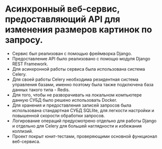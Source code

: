 # Асинхронный веб-сервис, предоставляющий API для изменения размеров картинок по запросу.

- Сервис был реализован с помощью фреймворка Django.
- Предоставление API было реализовано с помощю модуля Django REST Framework.
- Для асинхронной работы сервиса была использована система Celery.
- Для своей работы Celery необходима резидентная система управления базами, именно поэтому была также подключена база данных такого типа - Redis.
- Для того, чтобы не разворачивать на локальном компьютере данную СУБД было решено использовать Docker.
- Для хранения и предоставления записей запросов была использована стандартная СУБД SQLlite, для легкости настройки и повышенной скорости обработки запросов.
- Логирование операций предусмотрено отдельно для работы Django и отдельно для Celery для большей наглядности и избежания коллизий.
- Проект покрыт юнит-тестами, проверяющими основной функционал веб-сервиса.
